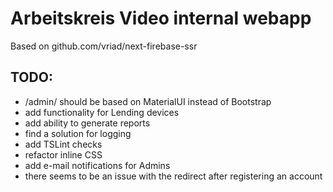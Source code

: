 # Arbeitskreis Video internal webapp

Based on github.com/vriad/next-firebase-ssr


## TODO:
* /admin/ should be based on MaterialUI instead of Bootstrap
* add functionality for Lending devices
* add ability to generate reports
* find a solution for logging
* add TSLint checks
* refactor inline CSS
* add e-mail notifications for Admins
* there seems to be an issue with the redirect after registering an account